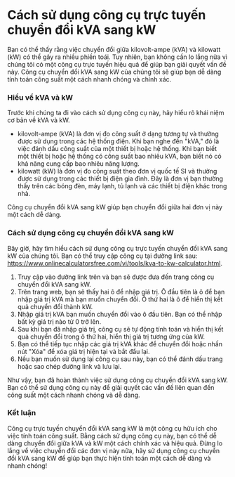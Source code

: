 Cách sử dụng công cụ trực tuyến chuyển đổi kVA sang kW
======================================================

Bạn có thể thấy rằng việc chuyển đổi giữa kilovolt-ampe (kVA) và kilowatt (kW) có thể gây ra nhiều phiền toái. Tuy nhiên, bạn không cần lo lắng nữa vì chúng tôi có một công cụ trực tuyến hiệu quả để giúp bạn giải quyết vấn đề này. Công cụ chuyển đổi kVA sang kW của chúng tôi sẽ giúp bạn dễ dàng tính toán công suất một cách nhanh chóng và chính xác.

### Hiểu về kVA và kW

Trước khi chúng ta đi vào cách sử dụng công cụ này, hãy hiểu rõ khái niệm cơ bản về kVA và kW.

- kilovolt-ampe (kVA) là đơn vị đo công suất ở dạng tương tự và thường được sử dụng trong các hệ thống điện. Khi bạn nghe đến "kVA," đó là việc đánh dấu công suất của một thiết bị hoặc hệ thống. Khi bạn biết một thiết bị hoặc hệ thống có công suất bao nhiêu kVA, bạn biết nó có khả năng cung cấp bao nhiêu năng lượng.
- kilowatt (kW) là đơn vị đo công suất theo đơn vị quốc tế SI và thường được sử dụng trong các thiết bị điện gia đình. Đây là đơn vị bạn thường thấy trên các bóng đèn, máy lạnh, tủ lạnh và các thiết bị điện khác trong nhà.

Công cụ chuyển đổi kVA sang kW giúp bạn chuyển đổi giữa hai đơn vị này một cách dễ dàng.

### Cách sử dụng công cụ chuyển đổi kVA sang kW

Bây giờ, hãy tìm hiểu cách sử dụng công cụ trực tuyến chuyển đổi kVA sang kW của chúng tôi. Bạn có thể truy cập công cụ tại đường link sau: <https://www.onlinecalculatorsfree.com/vi/tools/kva-to-kw-calculator.html>.

1. Truy cập vào đường link trên và bạn sẽ được đưa đến trang công cụ chuyển đổi kVA sang kW.
2. Trên trang web, bạn sẽ thấy hai ô để nhập giá trị. Ô đầu tiên là ô để bạn nhập giá trị kVA mà bạn muốn chuyển đổi. Ô thứ hai là ô để hiển thị kết quả chuyển đổi thành kW.
3. Nhập giá trị kVA bạn muốn chuyển đổi vào ô đầu tiên. Bạn có thể nhập bất kỳ giá trị nào từ 0 trở lên.
4. Sau khi bạn đã nhập giá trị, công cụ sẽ tự động tính toán và hiển thị kết quả chuyển đổi trong ô thứ hai, hiển thị giá trị tương ứng của kW.
5. Bạn có thể tiếp tục nhập các giá trị kVA khác để chuyển đổi hoặc nhấn nút "Xóa" để xóa giá trị hiện tại và bắt đầu lại.
6. Nếu bạn muốn sử dụng lại công cụ sau này, bạn có thể đánh dấu trang hoặc sao chép đường link và lưu lại.

Như vậy, bạn đã hoàn thành việc sử dụng công cụ chuyển đổi kVA sang kW. Bạn có thể sử dụng công cụ này để giải quyết các vấn đề liên quan đến công suất một cách nhanh chóng và dễ dàng.

### Kết luận

Công cụ trực tuyến chuyển đổi kVA sang kW là một công cụ hữu ích cho việc tính toán công suất. Bằng cách sử dụng công cụ này, bạn có thể dễ dàng chuyển đổi giữa kVA và kW một cách chính xác và hiệu quả. Đừng lo lắng về việc chuyển đổi các đơn vị này nữa, hãy sử dụng công cụ chuyển đổi kVA sang kW để giúp bạn thực hiện tính toán một cách dễ dàng và nhanh chóng!